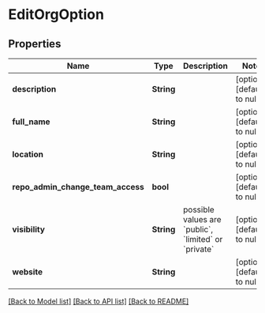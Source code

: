 # EditOrgOption

## Properties
Name | Type | Description | Notes
------------ | ------------- | ------------- | -------------
**description** | **String** |  | [optional] [default to null]
**full_name** | **String** |  | [optional] [default to null]
**location** | **String** |  | [optional] [default to null]
**repo_admin_change_team_access** | **bool** |  | [optional] [default to null]
**visibility** | **String** | possible values are &#x60;public&#x60;, &#x60;limited&#x60; or &#x60;private&#x60; | [optional] [default to null]
**website** | **String** |  | [optional] [default to null]

[[Back to Model list]](../README.md#documentation-for-models) [[Back to API list]](../README.md#documentation-for-api-endpoints) [[Back to README]](../README.md)


